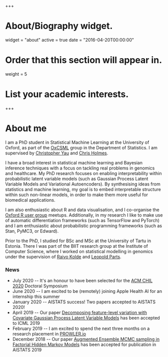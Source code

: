 +++
# About/Biography widget.
widget = "about"
active = true
date = "2016-04-20T00:00:00"

# Order that this section will appear in.
weight = 5

# List your academic interests.
 
+++

# About me

I am a PhD student in Statistical Machine Learning at the University of Oxford, as part of the [OxCSML](http://csml.stats.ox.ac.uk/) group in the Department of Statistics. I am supervised by [Christopher Yau](http://cwcyau.github.io/) and [Chris Holmes](http://www.stats.ox.ac.uk/~cholmes/). 

I have a broad interest in statistical machine learning and Bayesian inference techniques with a focus on tackling real problems in genomics and healthcare. 
My PhD research focuses on enabling interpretability within probabilistic latent variable models (such as Gaussian Process Latent Variable Models and Variational Autoencoders). 
By synthesising ideas from statistics and machine learning, my goal is to embed interpretable structure within such non-linear models, in order to make them more useful for biomedical applications. 

I am also enthusiastic about R and data visualisation, and I co-organise the [Oxford R user group](https://www.meetup.com/Oxford-R-User-Group/?_cookie-check=YjefwQo7hibpOazc) meetups. Additionally, in my research I like to make use of automatic differentiation frameworks (such as TensorFlow and PyTorch) and I am enthusiastic about probabilistic programming frameworks (such as Stan, PyMC3, or Edward). 

Prior to the PhD, I studied for BSc and MSc at the University of Tartu in Estonia. There I was part of the BIIT research group at the Institute of Computer Science, where I worked on statistical modelling in genomics under the supervision of [Raivo Kolde](https://scholar.google.com/citations?user=IYhbHFMAAAAJ&hl=en) and [Leopold Parts](http://www.sanger.ac.uk/people/directory/parts-leopold). 

### News

* July 2020 -- It's an honour to have been selected for the [ACM CHIL 2020](https://www.chilconference.org/) Doctoral Symposium
* June 2020 -- I am excited to be (remotely) joining Apple Health AI for an internship this summer
* January 2020 -- AISTATS success! Two papers accepted to AISTATS 2020!
* April 2019 -- Our paper [Decomposing feature-level variation with Covariate Gaussian Process Latent Variable Models](http://proceedings.mlr.press/v97/martens19a.html) has been accepted to ICML 2019
* February 2019 -- I am excited to spend the next three months on a research placement in [PROWLER.io](https://www.prowler.io/)
* December 2018 -- Our paper [Augmented Ensemble MCMC sampling in Factorial Hidden Markov Models](http://proceedings.mlr.press/v89/martens19a.html) has been accepted for publication in AISTATS 2019

